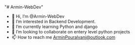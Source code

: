 "# Armin-WebDev" 
- 👋 Hi, I’m @Armin-WebDev
- 👀 I’m interested in Backend Development.
- 🌱 I’m currently learning Python and django
- 💞️ I’m looking to collaborate on entery level python projects
- 📫 How to reach me ArminPouralvani@outlook.com

